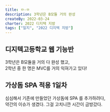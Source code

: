 ```yaml
---
title: ㅁ-ㅁ
description: 3학년은 B모듈 거의 완성
createBy: 2022-03-24
charter: 2022 디지텍 지방
tags: ["일지", "2022 디지텍 지방"]
---
```


## 디지텍고등학교 웹 기능반

3학년은 B모듈을 거의 다 완성 했고,  
2학년 중 한 명은 MVC를 거의 익혀가고 있다!

## 가상돔 SPA 적용 1일차

심심해서 기존에 만들었던 가상돔에 SPA 를 추가하려다,  
약간의 이슈가 생겼다. 그걸 고치니깐 시간이 금방갔다.
